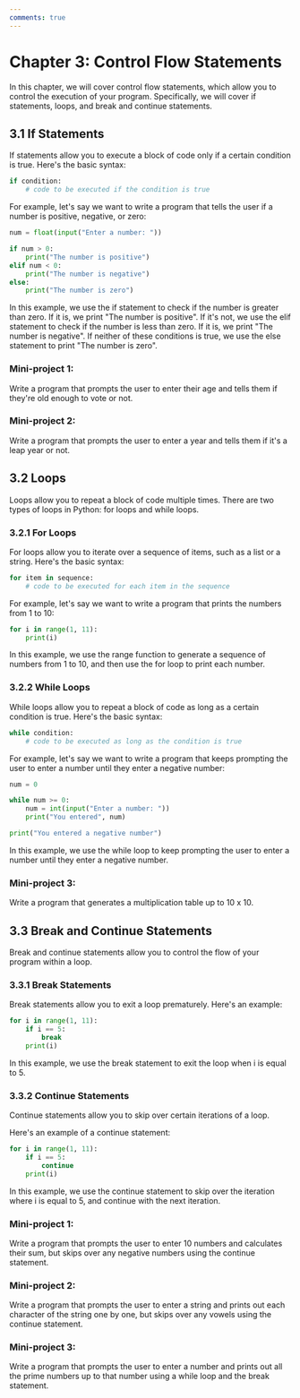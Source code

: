 ```yaml
---
comments: true
---
```


# Chapter 3: Control Flow Statements

In this chapter, we will cover control flow statements, which allow you to control the execution of your program. Specifically, we will cover if statements, loops, and break and continue statements.

## 3.1 If Statements
If statements allow you to execute a block of code only if a certain condition is true. Here's the basic syntax:

```py
if condition:
    # code to be executed if the condition is true
```

For example, let's say we want to write a program that tells the user if a number is positive, negative, or zero:

```py
num = float(input("Enter a number: "))

if num > 0:
    print("The number is positive")
elif num < 0:
    print("The number is negative")
else:
    print("The number is zero")
```

In this example, we use the if statement to check if the number is greater than zero. If it is, we print "The number is positive". If it's not, we use the elif statement to check if the number is less than zero. If it is, we print "The number is negative". If neither of these conditions is true, we use the else statement to print "The number is zero".

### Mini-project 1: 

Write a program that prompts the user to enter their age and tells them if they're old enough to vote or not.

### Mini-project 2: 

Write a program that prompts the user to enter a year and tells them if it's a leap year or not.

## 3.2 Loops

Loops allow you to repeat a block of code multiple times. There are two types of loops in Python: for loops and while loops.

### 3.2.1 For Loops

For loops allow you to iterate over a sequence of items, such as a list or a string. Here's the basic syntax:

```py
for item in sequence:
    # code to be executed for each item in the sequence
```

For example, let's say we want to write a program that prints the numbers from 1 to 10:

```py
for i in range(1, 11):
    print(i)
```

In this example, we use the range function to generate a sequence of numbers from 1 to 10, and then use the for loop to print each number.

### 3.2.2 While Loops

While loops allow you to repeat a block of code as long as a certain condition is true. Here's the basic syntax:

```py
while condition:
    # code to be executed as long as the condition is true
```

For example, let's say we want to write a program that keeps prompting the user to enter a number until they enter a negative number:

```py
num = 0

while num >= 0:
    num = int(input("Enter a number: "))
    print("You entered", num)

print("You entered a negative number")
```

In this example, we use the while loop to keep prompting the user to enter a number until they enter a negative number.

### Mini-project 3: 

Write a program that generates a multiplication table up to 10 x 10.

## 3.3 Break and Continue Statements

Break and continue statements allow you to control the flow of your program within a loop.

### 3.3.1 Break Statements

Break statements allow you to exit a loop prematurely. Here's an example:

```py
for i in range(1, 11):
    if i == 5:
        break
    print(i)
```

In this example, we use the break statement to exit the loop when i is equal to 5.

### 3.3.2 Continue Statements

Continue statements allow you to skip over certain iterations of a loop.

Here's an example of a continue statement:

```py
for i in range(1, 11):
    if i == 5:
        continue
    print(i)
```

In this example, we use the continue statement to skip over the iteration where i is equal to 5, and continue with the next iteration.

### Mini-project 1: 

Write a program that prompts the user to enter 10 numbers and calculates their sum, but skips over any negative numbers using the continue statement.

### Mini-project 2: 

Write a program that prompts the user to enter a string and prints out each character of the string one by one, but skips over any vowels using the continue statement.

### Mini-project 3: 

Write a program that prompts the user to enter a number and prints out all the prime numbers up to that number using a while loop and the break statement.